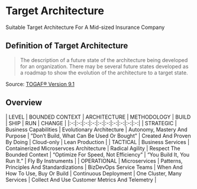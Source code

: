# Target Architecture
Suitable Target Architecture For A Mid-sized Insurance Company

## Definition of Target Architecture
> The description of a future state of the architecture being developed for an organization. There may be several future states developed as a roadmap to show the evolution of the architecture to a target state.

Source: [TOGAF® Version 9.1](http://pubs.opengroup.org/architecture/togaf9-doc/arch/chap03.html#tag_03_71)

## Overview
| LEVEL  | BOUNDED CONTEXT  | ARCHITECTURE  | METHODOLOGY  | BUILD  | SHIP  | RUN  | CHANGE  |
|:-:|:-:|:-:|:-:|:-:|:-:|:-:|:-:|:-:|:-:|
| STRATEGIC  | Business Capabilities  | Evolutionary Architecture  | Autonomy, Mastery And Purpose  | ”Don’t Build, What Can Be Used Or Bought”  | Created And Proven By Doing  | Cloud-only  | Lean Production  |
| TACTICAL  | Business Services  | Containerized Microservces Architecture  | Radical Agility  | Respect The Bounded Context  | “Optimize For Speed, Not Efficiency”  | “You Build It, You Run It.”  | Fly By Instruments  |
| OPERATIONAL  | Microservices  | Patterns, Principles And Standardizations  | BizDevOps Service Teams  | When And How To Use, Buy Or Build  | Continuous Deployment  | One Cluster, Many Services  | Collect And Use Customer Metrics And Telemetry  |
